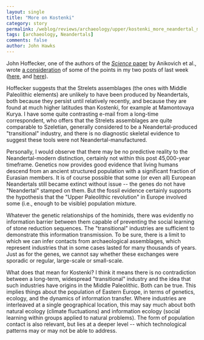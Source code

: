 ```yaml
---
layout: single 
title: "More on Kostenki" 
category: story
permalink: /weblog/reviews/archaeology/upper/kostenki_more_neandertal_modern_2007.html
tags: [archaeology, Neandertals] 
comments: false 
author: John Hawks 
---
```


<p>
John Hoffecker, one of the authors of the <a href="http://dx.doi.org/10.1126/science.1133376"><i>Science</i> paper</a> by Anikovich et al., wrote <a href="http://archaeology.about.com/b/a/257842.htm">a  consideration</a> of some of the points in my two posts of last week (<a href="http://johnhawks.net/weblog/reviews/archaeology/upper/anikovich-2007-kostenki-date.html">here</a>, and <a href="http://johnhawks.net/weblog/reviews/archaeology/upper/vishnyatsky_2004_kostenki.html">here</a>). 
</p>

<p>
Hoffecker suggests that the Strelets assemblages (the ones with Middle Paleolithic elements) are unlikely to have been produced by Neandertals, both because they persist until relatively recently, and because they are found at much higher latitudes than Kostenki, for example at Mamontovaya Kurya. I have some quite contrasting e-mail from a long-time correspondent, who offers that the Strelets assemblages are quite comparable to Szeletian, generally considered to be a Neandertal-produced "transitional" industry, and there is no diagnostic skeletal evidence to suggest these tools were not Neandertal-manufactured. 
</p>

<p>
Personally, I would observe that there may be no predictive reality to the Neandertal-modern distinction, certainly not within this post 45,000-year timeframe. Genetics now provides good evidence that living humans descend from an ancient structured population with a significant fraction of Eurasian members. It is of course possible that some (or even all) European Neandertals still became extinct without issue -- the genes do not have "Neandertal" stamped on them. But the fossil evidence certainly supports the hypothesis that the "Upper Paleolithic revolution" in Europe involved some (i.e., enough to be visible) population mixture. 
</p>

<p>
Whatever the genetic relationships of the hominids, there was evidently no information barrier between them capable of preventing the social learning of stone reduction sequences. The "transitional" industries are sufficient to demonstrate this information transmission. To be sure, there is a limit to which we can infer contacts from archaeological assemblages, which represent industries that in some cases lasted for many thousands of years. Just as for the genes, we cannot say whether these exchanges were sporadic or regular, large-scale or small-scale. 
</p>

<p>
What does that mean for Kostenki? I think it means there is no contradiction between a long-term, widespread "transitional" industry and the idea that such industries have origins in the Middle Paleolithic. Both can be true. This implies things about the population of Eastern Europe, in terms of genetics, ecology, and the dynamics of information transfer. Where industries are interleaved at a single geographical location, this may say much about both natural ecology (climate fluctuations) and information ecology (social learning within groups applied to natural problems). The form of population contact is also relevant, but lies at a deeper level -- which technological patterns may or may not be able to address.  
</p>

